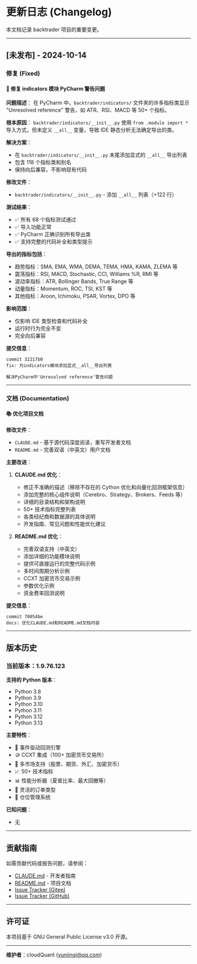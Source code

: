 # 更新日志 (Changelog)

本文档记录 backtrader 项目的重要变更。

---

## [未发布] - 2024-10-14

### 修复 (Fixed)

#### 🔧 修复 indicators 模块 PyCharm 警告问题

**问题描述**：
在 PyCharm 中，`backtrader/indicators/` 文件夹的许多指标类显示 "Unresolved reference" 警告，如 ATR、RSI、MACD 等 50+ 个指标。

**根本原因**：
`backtrader/indicators/__init__.py` 使用 `from .module import *` 导入方式，但未定义 `__all__` 变量，导致 IDE 静态分析无法确定导出的类。

**解决方案**：
- 在 `backtrader/indicators/__init__.py` 末尾添加显式的 `__all__` 导出列表
- 包含 118 个指标类和别名
- 保持向后兼容，不影响现有代码

**修改文件**：
- `backtrader/indicators/__init__.py` - 添加 `__all__` 列表（+122 行）

**测试结果**：
- ✅ 所有 68 个指标测试通过
- ✅ 导入功能正常
- ✅ PyCharm 正确识别所有导出类
- ✅ 支持完整的代码补全和类型提示

**导出的指标包括**：
- 趋势指标：SMA, EMA, WMA, DEMA, TEMA, HMA, KAMA, ZLEMA 等
- 震荡指标：RSI, MACD, Stochastic, CCI, Williams %R, RMI 等
- 波动率指标：ATR, Bollinger Bands, True Range 等
- 动量指标：Momentum, ROC, TSI, KST 等
- 其他指标：Aroon, Ichimoku, PSAR, Vortex, DPO 等

**影响范围**：
- 仅影响 IDE 类型检查和代码补全
- 运行时行为完全不变
- 完全向后兼容

**提交信息**：
```
commit 32217b0
fix: 为indicators模块添加显式__all__导出列表

解决PyCharm中'Unresolved reference'警告问题
```

---

### 文档 (Documentation)

#### 📚 优化项目文档

**修改文件**：
- `CLAUDE.md` - 基于源代码深度阅读，重写开发者文档
- `README.md` - 完善双语（中英文）用户文档

**主要改进**：
1. **CLAUDE.md 优化**：
   - 修正不准确的描述（移除不存在的 Cython 优化和向量化回测框架信息）
   - 添加完整的核心组件说明（Cerebro、Strategy、Brokers、Feeds 等）
   - 详细的目录结构和架构说明
   - 50+ 技术指标完整列表
   - 各类经纪商和数据源的具体说明
   - 开发指南、常见问题和性能优化建议

2. **README.md 优化**：
   - 完善双语支持（中英文）
   - 添加详细的功能模块说明
   - 提供可直接运行的完整代码示例
   - 多时间周期分析示例
   - CCXT 加密货币交易示例
   - 参数优化示例
   - 资金费率回测说明

**提交信息**：
```
commit 70054be
docs: 优化CLAUDE.md和README.md文档内容
```

---

## 版本历史

### 当前版本：1.9.76.123

**支持的 Python 版本**：
- Python 3.8
- Python 3.9
- Python 3.10
- Python 3.11
- Python 3.12
- Python 3.13

**主要特性**：
- 🚀 事件驱动回测引擎
- 🪙 CCXT 集成（100+ 加密货币交易所）
- 🏦 多市场支持（股票、期货、外汇、加密货币）
- 📈 50+ 技术指标
- 📊 性能分析器（夏普比率、最大回撤等）
- 🎯 灵活的订单类型
- 💼 仓位管理系统

**已知问题**：
- 无

---

## 贡献指南

如需贡献代码或报告问题，请参阅：
- [CLAUDE.md](../CLAUDE.md) - 开发者指南
- [README.md](../README.md) - 项目文档
- [Issue Tracker (Gitee)](https://gitee.com/yunjinqi/backtrader/issues)
- [Issue Tracker (GitHub)](https://github.com/cloudQuant/backtrader/issues)

---

## 许可证

本项目基于 GNU General Public License v3.0 开源。

---

**维护者**：cloudQuant (yunjinqi@qq.com)

